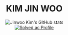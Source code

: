 <div align="center">

# KIM JIN WOO


![Jinwoo Kim's GitHub stats](https://github-readme-stats.vercel.app/api?username=Greenviee&show_icons=true&theme=radical)
<br/>
[![Solved.ac Profile](http://mazassumnida.wtf/api/v2/generate_badge?boj=greenvie1213)](https://solved.ac/greenvie1213/)
</div>
